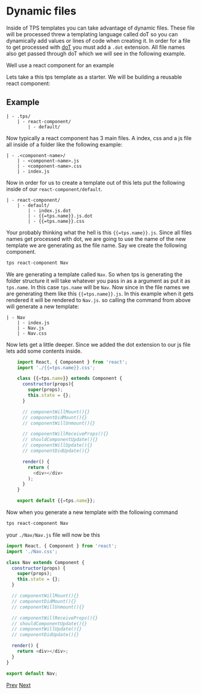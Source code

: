 # Dynamic files

Inside of TPS templates you can take advantage of dynamic files. These file will be processed threw a templating language called doT so you can dynamically add values or lines of code when creating it. In order for a file to get processed with [doT](http://olado.github.io/doT/index.html)
 you must add a `.dot` extension. All file names also get passed through doT which we will see in the following example.

Well use a react component for an example

Lets take a this tps template as a starter. We will be building a reusable react component:

## Example

    | - .tps/
        | - react-component/
            | - default/

Now typically a react component has 3 main files. A index, css and a js file all inside of a folder like the following example:

    | - .<component-name>/
        | - <component-name>.js
        | - <component-name>.css
        | - index.js

Now in order for us to create a template out of this lets put the following inside of our `react-component/default`.

    | - react-component/
        | - default/
            | - index.js.dot
            | - {{=tps.name}}.js.dot
            | - {{=tps.name}}.css

Your probably thinking what the hell is this `{{=tps.name}}.js`. Since all files names get processed with dot, we are going to use the name of the new template we are generating as the file name. Say we create the following component.

```bash
tps react-component Nav
```

We are generating a template called `Nav`. So when tps is generating the folder structure it will take whatever you pass in as a argument as put it as `tps.name`.
In this case `tps.name` will be `Nav`. Now since in the file names we are generating them like this `{{=tps.name}}.js`. In this example when it gets rendered it will be rendered to `Nav.js`. so calling the command from above will generate a new template:

    | - Nav
        | - index.js
        | - Nav.js
        | - Nav.css

Now lets get a little deeper. Since we added the dot extension to our js file lets add some contents inside.

```javascript
    import React, { Component } from 'react';
    import './{{=tps.name}}.css';

    class {{=tps.name}} extends Component {
      constructor(props){
        super(props);
        this.state = {};
      }

      // componentWillMount(){}
      // componentDidMount(){}
      // componentWillUnmount(){}

      // componentWillReceiveProps(){}
      // shouldComponentUpdate(){}
      // componentWillUpdate(){}
      // componentDidUpdate(){}

      render() {
        return (
          <div></div>
        );
      }
    }

    export default {{=tps.name}};
```

Now when you generate a new template with the following command

```bash
tps react-component Nav
```

your `./Nav/Nav.js` file will now be this

```javascript
import React, { Component } from 'react';
import './Nav.css';

class Nav extends Component {
  constructor(props) {
    super(props);
    this.state = {};
  }

  // componentWillMount(){}
  // componentDidMount(){}
  // componentWillUnmount(){}

  // componentWillReceiveProps(){}
  // shouldComponentUpdate(){}
  // componentWillUpdate(){}
  // componentDidUpdate(){}

  render() {
    return <div></div>;
  }
}

export default Nav;
```

[Prev](./folder-structure.md)
[Next](./prompting.md)

```

```
